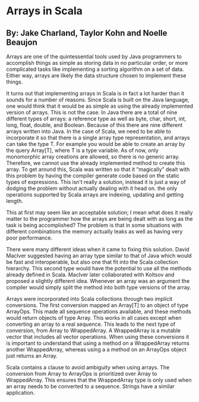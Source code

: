 Arrays in Scala
===============
By: Jake Charland, Taylor Kohn and Noelle Beaujon
-------------------------------------------------
Arrays are one of the quintessential tools used by Java programmers to accomplish things as simple as storing data 
in no particular order, or more complicated tasks like implementing a sorting algorithm on a set of data. Either way, 
arrays are likely the data structure chosen to implement these things. 

It turns out that implementing arrays in Scala is in fact a lot harder than it sounds for a number of reasons. 
Since Scala is built on the Java language, one would think that it would be as simple as using the already implemented 
version of arrays. This is not the case. In Java there are a total of nine different types of arrays: a reference type 
as well as byte, char, short, int, long, float, double, and Boolean. Because of this there are nine different arrays 
written into Java. In the case of Scala, we need to be able to incorporate it so that there is a single array type 
representation, and arrays can take the type T. For example you would be able to create an array by the query Array[T], 
where T is a type variable. As of now, only monomorphic array creations are allowed, so there is no generic array. 
Therefore, we cannot use the already implemented method to create this array. To get around this, Scala was written 
so that it “magically” dealt with this problem by having the compiler generate code based on the static types of 
expressions. This isn’t really a solution, instead it is just a way of dodging the problem without actually dealing 
with it head on. the only operations supported by Scala arrays are indexing, updating and getting length.

This at first may seem like an acceptable solution; I mean what does it really matter to the programmer how the 
arrays are being dealt with as long as the task is being accomplished? The problem is that in some situations with 
different combinations the memory actually leaks as well as having very poor performance. 

There were many different ideas when it came to fixing this solution. David MacIver suggested having an array type 
similar to that of Java which would be fast and interoperable, but also one that fit into the Scala collection hierarchy. 
This second type would have the potential to use all the methods already defined in Scala. MacIver later collaborated 
with Koltsov and proposed a slightly different idea. Whenever an array was an argument the compiler would simply split 
the method into both type versions of the array.


Arrays were incorporated into Scala collections through two implicit conversions.
The first conversion mapped an Array[T] to an object of type ArrayOps. This made all sequence operations
available, and these methods would return objects of type Array. This works in all cases except when converting 
an array to a real sequence. This leads to the next type of conversion, from Array to WrappedArray. A WrappedArray
is a mutable vector that includes all vector operations. When using these conversions it is important to understand
that using a method on a WrappedArray returns another WrappedArray, whereas using a a method on an ArrayOps object
just returns an Array.

Scala contains a clause to avoid ambiguity when using arrays. The conversion from Array to ArrayOps is prioritized 
over Array to WrappedArray. This ensures that the WrappedArray type is only used when an array needs to be converted
to a sequence. Strings have a similar application.

